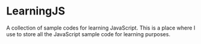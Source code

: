 LearningJS
==========

A collection of sample codes for learning JavaScript. This is a place where I use to store all the JavaScript sample code for learning purposes.
